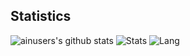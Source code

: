 ## Statistics
![ainusers's github stats](https://github-profile-trophy.vercel.app/?username=ainusers)
![Stats](https://github-readme-stats.vercel.app/api?username=ainusers&show_icons=true&count_private=true&hide_title=true)
![Lang](https://github-readme-stats.vercel.app/api/top-langs/?username=ainusers&layout=compact&hide_title=true)
<!-- 如下可视化展示注册网站为：https://codestats.net/ -->
<!-- ![My Code::Stats history graph](https://codestats-readme.wegfan.cn/history-graph/ainusers?history_days=30&max_languages=15&width=850&height=300)-->
